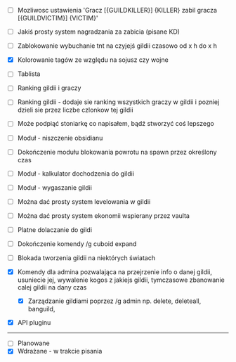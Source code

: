 - [ ] Mozliwosc ustawienia 'Gracz [{GUILDKILLER}] {KILLER} zabil gracza [{GUILDVICTIM}] {VICTIM}'
- [ ] Jakiś prosty system nagradzania za zabicia (pisane KD)
- [ ] Zablokowanie wybuchanie tnt na czyjejś gildii czasowo od x h do x h
- [x] Kolorowanie tagów ze względu na sojusz czy wojne
- [ ] Tablista
- [ ] Ranking gildii i graczy
- [ ] Ranking gildii - dodaje sie ranking wszystkich graczy w gildii i pozniej dzieli sie przez liczbe czlonkow tej gildii
- [ ] Może podpiąć stoniarkę co napisałem, bądź stworzyć coś lepszego
- [ ] Moduł - niszczenie obsidianu
- [ ] Dokończenie modułu blokowania powrotu na spawn przez określony czas
- [ ] Moduł - kalkulator dochodzenia do gildii
- [ ] Moduł - wygaszanie gildii
- [ ] Można dać prosty system levelowania w gildii
- [ ] Można dać prosty system ekonomii wspierany przez vaulta
- [ ] Platne dolaczanie do gildi
- [ ] Dokończenie komendy /g cuboid expand
- [ ] Blokada tworzenia gildii na niektórych światach
- [x] Komendy dla admina pozwalająca na przejrzenie info o danej gildii, usuniecie jej, wywalenie kogos z jakiejs gildii, tymczasowe zbanowanie calej gildii na dany czas
  - [x] Zarządzanie gildiami poprzez /g admin np. delete, deleteall, banguild, 
- [x] API pluginu


***
- [ ] Planowane
- [x] Wdrażane - w trakcie pisania
